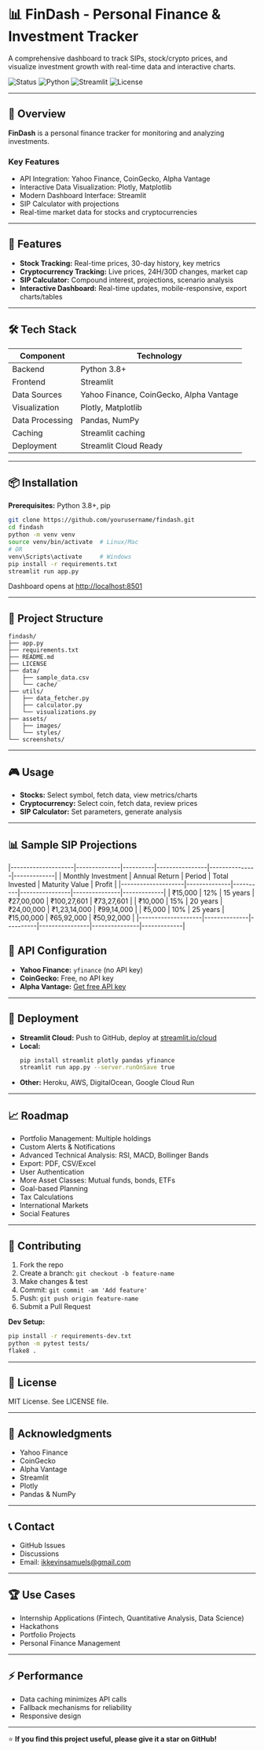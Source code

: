 # 📊 FinDash - Personal Finance & Investment Tracker

A comprehensive dashboard to track SIPs, stock/crypto prices, and visualize investment growth with real-time data and interactive charts.

![Status](https://img.shields.io/badge/Status-Complete-brightgreen)
![Python](https://img.shields.io/badge/Python-3.8+-blue)
![Streamlit](https://img.shields.io/badge/Streamlit-1.29+-red)
![License](https://img.shields.io/badge/License-MIT-green)

---

## 🎯 Overview

**FinDash** is a personal finance tracker for monitoring and analyzing investments.

### Key Features
- API Integration: Yahoo Finance, CoinGecko, Alpha Vantage
- Interactive Data Visualization: Plotly, Matplotlib
- Modern Dashboard Interface: Streamlit
- SIP Calculator with projections
- Real-time market data for stocks and cryptocurrencies

---

## 🚀 Features

- **Stock Tracking:** Real-time prices, 30-day history, key metrics
- **Cryptocurrency Tracking:** Live prices, 24H/30D changes, market cap
- **SIP Calculator:** Compound interest, projections, scenario analysis
- **Interactive Dashboard:** Real-time updates, mobile-responsive, export charts/tables

---

## 🛠️ Tech Stack

| Component         | Technology                          |
|-------------------|-------------------------------------|
| Backend           | Python 3.8+                         |
| Frontend          | Streamlit                           |
| Data Sources      | Yahoo Finance, CoinGecko, Alpha Vantage |
| Visualization     | Plotly, Matplotlib                  |
| Data Processing   | Pandas, NumPy                       |
| Caching           | Streamlit caching                   |
| Deployment        | Streamlit Cloud Ready               |

---

## 📦 Installation

**Prerequisites:** Python 3.8+, pip

```sh
git clone https://github.com/yourusername/findash.git
cd findash
python -m venv venv
source venv/bin/activate  # Linux/Mac
# OR
venv\Scripts\activate     # Windows
pip install -r requirements.txt
streamlit run app.py
```
Dashboard opens at [http://localhost:8501](http://localhost:8501)

---

## 📁 Project Structure

```
findash/
├── app.py
├── requirements.txt
├── README.md
├── LICENSE
├── data/
│   ├── sample_data.csv
│   └── cache/
├── utils/
│   ├── data_fetcher.py
│   ├── calculator.py
│   └── visualizations.py
├── assets/
│   ├── images/
│   └── styles/
└── screenshots/
```

---

## 🎮 Usage

- **Stocks:** Select symbol, fetch data, view metrics/charts
- **Cryptocurrency:** Select coin, fetch data, review prices
- **SIP Calculator:** Set parameters, generate analysis

---

## 📊 Sample SIP Projections
|--------------------|--------------|----------|----------------|---------------|-------------|
| Monthly Investment | Annual Return | Period   | Total Invested | Maturity Value | Profit    |
|--------------------|--------------|----------|----------------|---------------|-------------|
| ₹15,000            | 12%          | 15 years | ₹27,00,000     | ₹100,27,601   | ₹73,27,601  |
| ₹10,000            | 15%          | 20 years | ₹24,00,000     | ₹1,23,14,000  | ₹99,14,000  |
| ₹5,000             | 10%          | 25 years | ₹15,00,000     | ₹65,92,000    | ₹50,92,000  |
|--------------------|--------------|----------|----------------|---------------|-------------|

## 🔧 API Configuration

- **Yahoo Finance:** `yfinance` (no API key)
- **CoinGecko:** Free, no API key
- **Alpha Vantage:** [Get free API key](https://www.alphavantage.co/support/#api-key)

---

## 🚀 Deployment

- **Streamlit Cloud:** Push to GitHub, deploy at [streamlit.io/cloud](https://streamlit.io/cloud)
- **Local:**  
    ```sh
    pip install streamlit plotly pandas yfinance
    streamlit run app.py --server.runOnSave true
    ```
- **Other:** Heroku, AWS, DigitalOcean, Google Cloud Run

---

## 📈 Roadmap

- Portfolio Management: Multiple holdings
- Custom Alerts & Notifications
- Advanced Technical Analysis: RSI, MACD, Bollinger Bands
- Export: PDF, CSV/Excel
- User Authentication
- More Asset Classes: Mutual funds, bonds, ETFs
- Goal-based Planning
- Tax Calculations
- International Markets
- Social Features

---

## 🤝 Contributing

1. Fork the repo
2. Create a branch: `git checkout -b feature-name`
3. Make changes & test
4. Commit: `git commit -am 'Add feature'`
5. Push: `git push origin feature-name`
6. Submit a Pull Request

**Dev Setup:**
```sh
pip install -r requirements-dev.txt
python -m pytest tests/
flake8 .
```

---

## 📄 License

MIT License. See LICENSE file.

---

## 🎉 Acknowledgments

- Yahoo Finance
- CoinGecko
- Alpha Vantage
- Streamlit
- Plotly
- Pandas & NumPy

---

## 📞 Contact

- GitHub Issues
- Discussions
- Email: ikkevinsamuels@gmail.com

---

## 🏆 Use Cases

- Internship Applications (Fintech, Quantitative Analysis, Data Science)
- Hackathons
- Portfolio Projects
- Personal Finance Management

---

## ⚡ Performance

- Data caching minimizes API calls
- Fallback mechanisms for reliability
- Responsive design

---

⭐ **If you find this project useful, please give it a star on GitHub!**